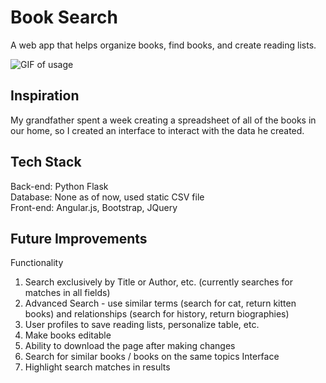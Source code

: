 # Book Search

A web app that helps organize books, find books, and create reading lists.

![GIF of usage](BookSearchGif.gif)

## Inspiration
My grandfather spent a week creating a spreadsheet of all of the books in our home, so I created an interface to interact with the data he created.

## Tech Stack
Back-end: Python Flask  
Database: None as of now, used static CSV file  
Front-end: Angular.js, Bootstrap, JQuery  

## Future Improvements
Functionality
1. Search exclusively by Title or Author, etc. (currently searches for matches in all fields)
2. Advanced Search - use similar terms (search for cat, return kitten books) and relationships (search for history, return biographies)
3. User profiles to save reading lists, personalize table, etc.
4. Make books editable
5. Ability to download the page after making changes
6. Search for similar books / books on the same topics
Interface
2. Highlight search matches in results